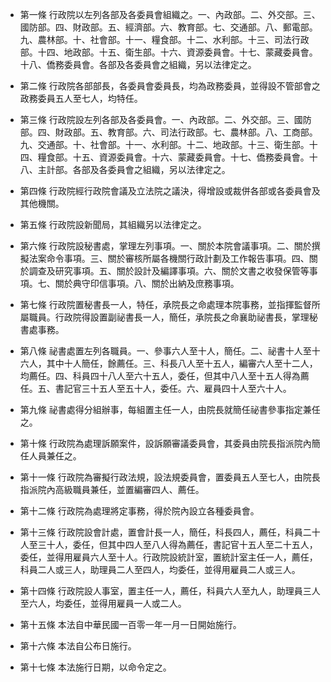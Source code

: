 * 第一條 行政院以左列各部及各委員會組織之。一、內政部。二、外交部。三、國防部。四、財政部。五、經濟部。六、教育部。七、交通部。八、郵電部。九、農林部。十、社會部。十一、糧食部。十二、水利部。十三、司法行政部。十四、地政部。十五、衛生部。十六、資源委員會。十七、蒙藏委員會。十八、僑務委員會。各部及各委員會之組織，另以法律定之。

* 第二條 行政院各部部長，各委員會委員長，均為政務委員，並得設不管部會之政務委員五人至七人，均特任。

* 第三條 行政院設左列各部及各委員會。一、內政部。二、外交部。三、國防部。四、財政部。五、教育部。六、司法行政部。七、農林部。八、工商部。九、交通部。十、社會部。十一、水利部。十二、地政部。十三、衛生部。十四、糧食部。十五、資源委員會。十六、蒙藏委員會。十七、僑務委員會。十八、主計部。各部及各委員會之組織，另以法律定之。

* 第四條 行政院經行政院會議及立法院之議決，得增設或裁併各部或各委員會及其他機關。

* 第五條 行政院設新聞局，其組織另以法律定之。

* 第六條 行政院設秘書處，掌理左列事項。一、關於本院會議事項。二、關於撰擬法案命令事項。三、關於審核所屬各機關行政計劃及工作報告事項。四、關於調查及研究事項。五、關於設計及編譯事項。六、關於文書之收發保管等事項。七、關於典守印信事項。八、關於出納及庶務事項。

* 第七條 行政院置秘書長一人，特任，承院長之命處理本院事務，並指揮監督所屬職員。行政院得設置副祕書長一人，簡任，承院長之命襄助祕書長，掌理秘書處事務。

* 第八條 祕書處置左列各職員。一、參事六人至十人，簡任。二、祕書十人至十六人，其中十人簡任，餘薦任。三、科長八人至十五人，編審六人至十二人，均薦任。四、科員四十八人至六十五人，委任，但其中八人至十五人得為薦任。五、書記官三十五人至五十人，委任。六、雇員四十人至六十人。

* 第九條 祕書處得分組辦事，每組置主任一人，由院長就簡任祕書參事指定兼任之。

* 第十條 行政院為處理訴願案件，設訴願審議委員會，其委員由院長指派院內簡任人員兼任之。

* 第十一條 行政院為審擬行政法規，設法規委員會，置委員五人至七人，由院長指派院內高級職員兼任，並置編審四人、薦任。

* 第十二條 行政院為處理將定事務，得於院內設立各種委員會。

* 第十三條 行政院設會計處，置會計長一人，簡任，科長四人，薦任，科員二十人至三十人，委任，但其中四人至八人得為薦任，書記官十五人至二十五人，委任，並得用雇員六人至十人。行政院設統計室，置統計室主任一人，薦任，科員二人或三人，助理員二人至四人，均委任，並得用雇員二人或三人。

* 第十四條 行政院設人事室，置主任一人，薦任，科員六人至九人，助理員三人至六人，均委任，並得用雇員一人或二人。

* 第十五條 本法自中華民國一百零一年一月一日開始施行。

* 第十六條 本法自公布日施行。

* 第十七條 本法施行日期，以命令定之。

